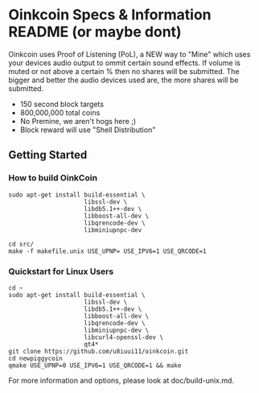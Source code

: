 Oinkcoin Specs & Information README (or maybe dont)
====================================================

Oinkcoin uses Proof of Listening (PoL), a NEW way to "Mine" which uses your devices audio output to ommit certain sound effects. If volume is muted or not above a certain % then no shares will be submitted. The bigger and better the audio devices used are, the more shares will be submitted.

 - 150 second block targets
 - 800,000,000 total coins
 - No Premine, we aren't hogs here ;)
 - Block reward will use "Shell Distribution"
 

Getting Started
----------------
### How to build OinkCoin

    sudo apt-get install build-essential \
                         libssl-dev \
                         libdb5.1++-dev \
                         libboost-all-dev \
                         libqrencode-dev \
                         libminiupnpc-dev

    cd src/
    make -f makefile.unix USE_UPNP= USE_IPV6=1 USE_QRCODE=1

### Quickstart for Linux Users

    cd ~
    sudo apt-get install build-essential \
                         libssl-dev \
                         libdb5.1++-dev \
                         libboost-all-dev \
                         libqrencode-dev \
                         libminiupnpc-dev \
                         libcurl4-openssl-dev \
                         qt4*
    git clone https://github.com/u8iuui11/oinkcoin.git
    cd newpiggycoin
    qmake USE_UPNP=0 USE_IPV6=1 USE_QRCODE=1 && make
    
For more information and options, please look at doc/build-unix.md.
